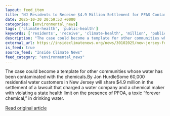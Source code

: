 ```yaml
---
layout: feed_item
title: "NJ Residents to Receive $4.9 Million Settlement for PFAS Contamination in Drinking Water"
date: 2025-10-30 20:59:53 +0000
categories: [environmental_news]
tags: ['climate-health', 'public-health']
keywords: ['residents', 'receive', 'climate-health', 'million', 'public-health']
description: "The case could become a template for other communities whose water has been contaminated with the chemicals"
external_url: https://insideclimatenews.org/news/30102025/new-jersey-forever-chemical-drinking-water-settlement/
is_feed: true
source_feed: "Inside Climate News"
feed_category: "environmental_news"
---
```


The case could become a template for other communities whose water has been contaminated with the chemicals.By Jon HurdleSome 60,000 residential water customers in New Jersey will share $4.9 million in the settlement of a lawsuit that charged a water company and a chemical maker with violating a state health limit on the presence of PFOA, a toxic “forever chemical,” in drinking water.

[Read original article](https://insideclimatenews.org/news/30102025/new-jersey-forever-chemical-drinking-water-settlement/)
